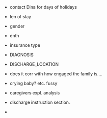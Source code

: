 
- contact Dina for days of holidays

- len of stay 
- gender
- enth
- insurance type
- DIAGNOSIS
- DISCHARGE_LOCATION

- does it corr with how engaged the family is....
- crying baby? etc. fussy
- caregivers expl. analysis 



- discharge instruction section. 
- 